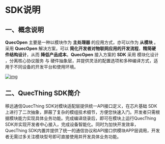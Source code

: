 # SDK说明

## __一、概念说明__

__QuecOpen__ 主要是一种以模块作为 __主处理器__ 的应用方式，亦可以作为 __从模块__ 。采用 __QuecOpen__ 解决方案，可以 __简化开发者对物联网应用的开发流程__，__精简硬件结构设计__，从而 __降低产品成本__。__QuecOpen__ 接入方案的 __SDK__ 采用 模块化设计 ，分离核心协议服务 与 硬件抽象层，并提供灵活的配置选项和多种编译方式，适用于不同设备的开发平台和使用环境。


<a data-fancybox title="img" href="/zh/deviceDevelop/develop/speediness/resource/QuecOpen/Speediness-QuecOpen-01.png">![img](/zh/deviceDevelop/develop/speediness/resource/QuecOpen/Speediness-QuecOpen-01.png)</a>


## __二、QuecThing SDK简介__
移远通信QuecThing SDK对模块适配层提供统一API接口定义，在芯片基础 SDK 上进行了二次抽象，屏蔽了复杂的模组技术细节，方便您快速入门。开发者只需根据模块能力实现具体业务功能。完成编译烧录后，即可在模块上运行QuecThing SDK并实现开发者中心接入，完成设备智能化。同时为加快开发效率，QuecThing SDK内置并提供了统一的通信协议和API接口供模块APP层调用，开发者无需过多关注模块型号即可直接使用并开发具体业务功能。


